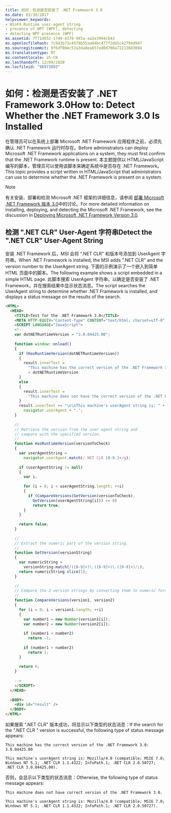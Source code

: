 ```yaml
---
title: 如何：检测是否安装了 .NET Framework 3.0
ms.date: 03/30/2017
helpviewer_keywords:
- WinFX Runtime user-agent string
- presence of WPT [WPF], detecting
- detecting WPF presence [WPF]
ms.assetid: 7f71d652-1749-4379-945a-aa2e3994cb43
ms.openlocfilehash: 7c943b73c45f8b55aa04bc477f2de5c42794d947
ms.sourcegitcommit: 9f6df084c53a3da0ea657ed0d708a72213683084
ms.translationtype: MT
ms.contentlocale: zh-CN
ms.lasthandoff: 12/09/2020
ms.locfileid: "96973893"
---
```

# <a name="how-to-detect-whether-the-net-framework-30-is-installed"></a><span data-ttu-id="e53b9-102">如何：检测是否安装了 .NET Framework 3.0</span><span class="sxs-lookup"><span data-stu-id="e53b9-102">How to: Detect Whether the .NET Framework 3.0 Is Installed</span></span>

<span data-ttu-id="e53b9-103">在管理员可以在系统上部署 Microsoft .NET Framework 应用程序之前，必须先确认 .NET Framework 运行时存在。</span><span class="sxs-lookup"><span data-stu-id="e53b9-103">Before administrators can deploy Microsoft .NET Framework applications on a system, they must first confirm that the .NET Framework runtime is present.</span></span> <span data-ttu-id="e53b9-104">本主题提供以 HTML/JavaScript 编写的脚本，管理员可以使用该脚本来确定系统中是否存在 .NET Framework。</span><span class="sxs-lookup"><span data-stu-id="e53b9-104">This topic provides a script written in HTML/JavaScript that administrators can use to determine whether the .NET Framework is present on a system.</span></span>  
  
> [!NOTE]
> <span data-ttu-id="e53b9-105">有关安装、部署和检测 Microsoft .NET 框架的详细信息，请参阅 [部署 Microsoft .NET Framework 版本 3.0](/previous-versions/dotnet/articles/aa480198(v=msdn.10))中的讨论。</span><span class="sxs-lookup"><span data-stu-id="e53b9-105">For more detailed information on installing, deploying, and detecting the Microsoft .NET Framework, see the discussion in [Deploying Microsoft .NET Framework Version 3.0](/previous-versions/dotnet/articles/aa480198(v=msdn.10)).</span></span>  
  
<a name="content_expiration"></a>

## <a name="detect-the-net-clr-user-agent-string"></a><span data-ttu-id="e53b9-106">检测 ".NET CLR" User-Agent 字符串</span><span class="sxs-lookup"><span data-stu-id="e53b9-106">Detect the ".NET CLR" User-Agent String</span></span>  

 <span data-ttu-id="e53b9-107">安装 .NET Framework 后，MSI 会将 ".NET CLR" 和版本号添加到 UserAgent 字符串。</span><span class="sxs-lookup"><span data-stu-id="e53b9-107">When .NET Framework is installed, the MSI adds ".NET CLR" and the version number to the UserAgent string.</span></span> <span data-ttu-id="e53b9-108">下面的示例演示了一个嵌入到简单 HTML 页面中的脚本。</span><span class="sxs-lookup"><span data-stu-id="e53b9-108">The following example shows a script embedded in a simple HTML page.</span></span> <span data-ttu-id="e53b9-109">此脚本搜索 UserAgent 字符串，以确定是否安装了 .NET Framework，并在搜索结果中显示状态消息。</span><span class="sxs-lookup"><span data-stu-id="e53b9-109">The script searches the UserAgent string to determine whether .NET Framework is installed, and displays a status message on the results of the search.</span></span>  
  
```html  
<HTML>  
  <HEAD>  
    <TITLE>Test for the .NET Framework 3.0</TITLE>  
    <META HTTP-EQUIV="Content-Type" CONTENT="text/html; charset=utf-8" />  
    <SCRIPT LANGUAGE="JavaScript">  
    <!--  
    var dotNETRuntimeVersion = "3.0.04425.00";  
  
    function window::onload()  
    {  
      if (HasRuntimeVersion(dotNETRuntimeVersion))  
      {  
        result.innerText =   
          "This machine has the correct version of the .NET Framework 3.0: "   
          + dotNETRuntimeVersion  
      }   
      else  
      {  
        result.innerText =   
          "This machine does not have the correct version of the .NET Framework 3.0."  
      }  
      result.innerText += "\n\nThis machine's userAgent string is: " +   
        navigator.userAgent + ".";  
    }  
  
    //  
    // Retrieve the version from the user agent string and   
    // compare with the specified version.  
    //  
    function HasRuntimeVersion(versionToCheck)  
    {  
      var userAgentString =   
        navigator.userAgent.match(/.NET CLR [0-9.]+/g);  
  
      if (userAgentString != null)  
      {  
        var i;  
  
        for (i = 0; i < userAgentString.length; ++i)  
        {  
          if (CompareVersions(GetVersion(versionToCheck),   
            GetVersion(userAgentString[i])) <= 0)  
            return true;  
        }  
      }  
  
      return false;  
    }  
  
    //  
    // Extract the numeric part of the version string.  
    //  
    function GetVersion(versionString)  
    {  
      var numericString =   
        versionString.match(/([0-9]+)\.([0-9]+)\.([0-9]+)/i);  
      return numericString.slice(1);  
    }  
  
    //  
    // Compare the 2 version strings by converting them to numeric format.  
    //  
    function CompareVersions(version1, version2)  
    {  
      for (i = 0; i < version1.length; ++i)  
      {  
        var number1 = new Number(version1[i]);  
        var number2 = new Number(version2[i]);  
  
        if (number1 < number2)  
          return -1;  
  
        if (number1 > number2)  
          return 1;  
      }  
  
      return 0;  
    }  
  
    -->  
    </SCRIPT>  
  </HEAD>  
  
  <BODY>  
    <div id="result" />  
  </BODY>  
</HTML>  
```  
  
 <span data-ttu-id="e53b9-110">如果搜索 ".NET CLR" 版本成功，将显示以下类型的状态消息：</span><span class="sxs-lookup"><span data-stu-id="e53b9-110">If the search for the ".NET CLR " version is successful, the following type of status message appears:</span></span>  
  
 `This machine has the correct version of the .NET Framework 3.0: 3.0.04425.00`  
  
 `This machine's userAgent string is: Mozilla/4.0 (compatible; MSIE 7.0; Windows NT 5.1; .NET CLR 1.1.4322; InfoPath.1; .NET CLR 2.0.50727; .NET CLR 3.0.04425.00).`  
  
 <span data-ttu-id="e53b9-111">否则，会显示以下类型的状态消息：</span><span class="sxs-lookup"><span data-stu-id="e53b9-111">Otherwise, the following type of status message appears:</span></span>  
  
 `This machine does not have correct version of the .NET Framework 3.0.`  
  
 `This machine's userAgent string is: Mozilla/4.0 (compatible; MSIE 7.0; Windows NT 5.1; .NET CLR 1.1.4322; InfoPath.1; .NET CLR 2.0.50727).`
